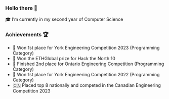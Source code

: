 ### Hello there 👋

🎓 I’m currently in my second year of Computer Science

### Achievements 🏆

- 🥇 Won 1st place for York Engineering Competition 2023 (Programming Category)
- 🥇 Won the ETHGlobal prize for Hack the North 10
- 🥈 Finished 2nd place for Ontario Engineering Competition (Programming Category)
- 🥇 Won 1st place for York Engineering Competition 2022 (Programming Category)
- 🇨🇦 Placed top 8 nationally and competed in the Canadian Engineering Competition 2023
